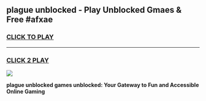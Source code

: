 
## plague unblocked - Play Unblocked Gmaes & Free #afxae
<h3>
<a href="https://news.freeplayer.one?title=plague_unblocked&ref=26F">CLICK TO PLAY</a></h3>
<hr>

<h3>
<a href="https://news.freeplayer.one?title=plague_unblocked&ref=26F">CLICK 2 PLAY</a>
  
</h3>

<a href="https://news.freeplayer.one?title=plague_unblocked&ref=26F/"><img src="https://clearcache.store/games.png"></a>


**plague unblocked games unblocked: Your Gateway to Fun and Accessible Online Gaming**
